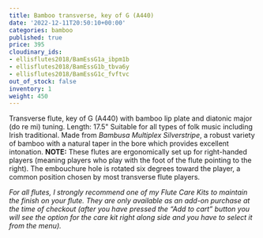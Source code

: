 ```yaml
---
title: Bamboo transverse, key of G (A440)
date: '2022-12-11T20:50:10+00:00'
categories: bamboo
published: true
price: 395
cloudinary_ids:
- ellisflutes2018/BamEssG1a_ibpm1b
- ellisflutes2018/BamEssG1b_tbva6y
- ellisflutes2018/BamEssG1c_fvftvc
out_of_stock: false
inventory: 1
weight: 450
---
```


Transverse flute, key of G (A440) with bamboo lip plate and diatonic major (do re mi) tuning.   Length: 17.5"  Suitable for all types of folk music including Irish traditional.  Made from *Bambusa Multiplex Silverstripe*, a robust variety of bamboo with a natural taper in the bore which provides excellent intonation.  **NOTE:** These flutes are ergonomically set up for right-handed players (meaning players who play with the foot of the flute pointing to the right).  The embouchure hole is rotated six degrees toward the player, a common position chosen by most transverse flute players.  

*For all flutes, I strongly recommend one of my Flute Care Kits to maintain the finish on your flute. They are only available as an add-on purchase at the time of checkout (after you have pressed the “Add to cart” button you will see the option for the care kit right along side and you have to select it from the menu).*